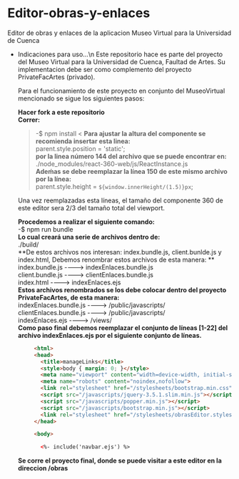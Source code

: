 # Editor-obras-y-enlaces  
Editor de obras y enlaces de la aplicacion Museo Virtual para la Universidad de Cuenca

* Indicaciones para uso...\n
  Este repositorio hace es parte del proyecto del Museo Virtual para la Universidad de Cuenca, Faultad de Artes.
  Su implementacion debe ser como complemento del proyecto PrivateFacArtes (privado).
  
  Para el funcionamiento de este proyecto en conjunto del MuseoVirtual mencionado se sigue los siguientes pasos:
  
  **Hacer fork a este repositorio**  
  **Correr:**  
     > -$ npm install <
  **Para ajustar la altura del componente se recomienda insertar esta linea:**  
      parent.style.position = 'static';  
  **por la linea número 144 del archivo que se puede encontrar en:**  
      ./node_modules/react-360-web/js/ReactInstance.js  
  **Adeḿas se debe reemplazar la línea 150 de este mismo archivo por la línea:**  
      parent.style.height = `${window.innerHeight/(1.5)}px`;  

    Una vez reemplazadas esta líneas, el tamaño del componente 360 de este editor sera 2/3 del tamaño total del viewport.  

  **Procedemos a realizar el siguiente comando:**  
      -$ npm run bundle  
    **Lo cual creará una serie de archivos dentro de:**  
      ./build/  
    **De estos archivos nos interesan: index.bundle.js, client.bunlde.js y index.html, Debemos renombrar estos archivos de esta manera: **  
      index.bundle.js  ---->      indexEnlaces.bundle.js  
      client.bundle.js ---->      clientEnlaces.bundle.js  
      index.html       ---->      indexEnlaces.ejs  
    **Estos archivos renombrados se los debe colocar dentro del proyecto PrivateFacArtes, de esta manera:**  
      indexEnlaces.bundle.js    ----> /public/javascripts/  
      clientEnlaces.bundle.js   ----> /public/javascripts/  
      indexEnlaces.ejs          ----> /views/  
    **Como paso final debemos reemplazar el conjunto de líneas [1-22] del archivo indexEnlaces.ejs por el siguiente conjunto de líneas.**  
    ```html
         <html>
         <head>
           <title>manageLinks</title>
           <style>body { margin: 0; }</style>
           <meta name="viewport" content="width=device-width, initial-scale=1, user-scalable=no">
           <meta name="robots" content="noindex,nofollow">
           <link rel="stylesheet" href="/stylesheets/bootstrap.min.css"/>
           <script src="/javascripts/jquery-3.5.1.slim.min.js"></script>
           <script src="/javascripts/popper.min.js"></script>
           <script src="/javascripts/bootstrap.min.js"></script>
           <link rel="stylesheet" href="/stylesheets/obrasEditor.styles.css"/>
         </head>

         <body>

           <%- include('navbar.ejs') %>
    ```
    
    **Se corre el proyecto final, donde se puede visitar a este editor en la direccion /obras**  
